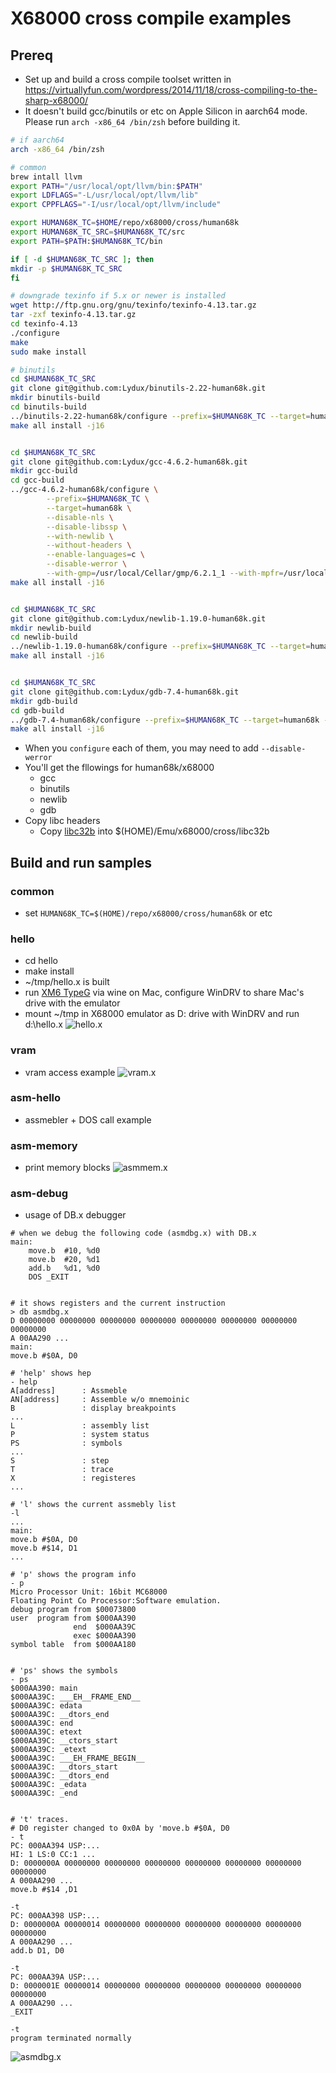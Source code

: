 # X68000 cross compile examples

## Prereq

* Set up and build a cross compile toolset written in <https://virtuallyfun.com/wordpress/2014/11/18/cross-compiling-to-the-sharp-x68000/>
* It doesn't build gcc/binutils or etc on Apple Silicon in aarch64 mode. Please run `arch -x86_64 /bin/zsh` before building it.

```sh
# if aarch64
arch -x86_64 /bin/zsh

# common
brew intall llvm
export PATH="/usr/local/opt/llvm/bin:$PATH"
export LDFLAGS="-L/usr/local/opt/llvm/lib"
export CPPFLAGS="-I/usr/local/opt/llvm/include"

export HUMAN68K_TC=$HOME/repo/x68000/cross/human68k
export HUMAN68K_TC_SRC=$HUMAN68K_TC/src
export PATH=$PATH:$HUMAN68K_TC/bin

if [ -d $HUMAN68K_TC_SRC ]; then
mkdir -p $HUMAN68K_TC_SRC
fi

# downgrade texinfo if 5.x or newer is installed
wget http://ftp.gnu.org/gnu/texinfo/texinfo-4.13.tar.gz
tar -zxf texinfo-4.13.tar.gz
cd texinfo-4.13
./configure
make
sudo make install

# binutils
cd $HUMAN68K_TC_SRC
git clone git@github.com:Lydux/binutils-2.22-human68k.git
mkdir binutils-build
cd binutils-build
../binutils-2.22-human68k/configure --prefix=$HUMAN68K_TC --target=human68k --disable-nls --disable-werror
make all install -j16


cd $HUMAN68K_TC_SRC
git clone git@github.com:Lydux/gcc-4.6.2-human68k.git
mkdir gcc-build
cd gcc-build
../gcc-4.6.2-human68k/configure \
        --prefix=$HUMAN68K_TC \
        --target=human68k \
        --disable-nls \
        --disable-libssp \
        --with-newlib \
        --without-headers \
        --enable-languages=c \
        --disable-werror \
        --with-gmp=/usr/local/Cellar/gmp/6.2.1_1 --with-mpfr=/usr/local/Cellar/mpfr/4.1.0 --with-mpc=/usr/local/Cellar/libmpc/1.2.1
make all install -j16


cd $HUMAN68K_TC_SRC
git clone git@github.com:Lydux/newlib-1.19.0-human68k.git
mkdir newlib-build
cd newlib-build
../newlib-1.19.0-human68k/configure --prefix=$HUMAN68K_TC --target=human68k  --disable-werror
make all install -j16


cd $HUMAN68K_TC_SRC
git clone git@github.com:Lydux/gdb-7.4-human68k.git
mkdir gdb-build
cd gdb-build
../gdb-7.4-human68k/configure --prefix=$HUMAN68K_TC --target=human68k --disable-nls --disable-werror
make all install -j16
```

* When you `configure` each of them, you may need to add `--disable-werror`
* You'll get the fllowings for human68k/x68000
  * gcc
  * binutils
  * newlib
  * gdb
* Copy libc headers
    * Copy [libc32b](http://retropc.net/x68000/software/develop/lib/libc1132a/) into $(HOME)/Emu/x68000/cross/libc32b

## Build and run samples

### common

* set `HUMAN68K_TC=$(HOME)/repo/x68000/cross/human68k` or etc

### hello

* cd hello
* make install
* ~/tmp/hello.x is built
* run [XM6 TypeG](http://retropc.net/pi/xm6/index.html) via wine on Mac, configure WinDRV to share Mac's drive with the emulator
* mount ~/tmp in X68000 emulator as D: drive with WinDRV and run d:\hello.x
![hello.x](./docs/hello.png)


### vram

* vram access example
![vram.x](./docs/vram.png)

### asm-hello

* assmebler + DOS call example

### asm-memory

* print memory blocks
![asmmem.x](./docs/asmmem.png)

### asm-debug

* usage of DB.x debugger

```
# when we debug the following code (asmdbg.x) with DB.x
main:
	move.b	#10, %d0
	move.b	#20, %d1
	add.b	%d1, %d0
	DOS	_EXIT


# it shows registers and the current instruction
> db asmdbg.x
D 00000000 00000000 00000000 00000000 00000000 00000000 00000000 00000000
A 00AA290 ...
main:
move.b #$0A, D0

# 'help' shows hep
- help
A[address]      : Assmeble
AN[address]     : Assemble w/o mnemoinic
B               : display breakpoints
...
L               : assembly list
P               : system status
PS              : symbols
...
S               : step
T               : trace
X               : registeres
...

# 'l' shows the current assmebly list
-l
...
main:
move.b #$0A, D0
move.b #$14, D1
...

# 'p' shows the program info
- p
Micro Processor Unit: 16bit MC68000
Floating Point Co Processor:Software emulation.
debug program from $00073800
user  program from $000AA390
              end  $000AA39C
              exec $000AA390
symbol table  from $000AA180


# 'ps' shows the symbols
- ps
$000AA390: main
$000AA39C: ___EH__FRAME_END__
$000AA39C: edata
$000AA39C: __dtors_end
$000AA39C: end
$000AA39C: etext
$000AA39C: __ctors_start
$000AA39C: _etext
$000AA39C: ___EH_FRAME_BEGIN__
$000AA39C: __dtors_start
$000AA39C: __dtors_end
$000AA39C: _edata
$000AA39C: _end


# 't' traces.
# D0 register changed to 0x0A by 'move.b #$0A, D0
- t
PC: 000AA394 USP:...
HI: 1 LS:0 CC:1 ...
D: 0000000A 00000000 00000000 00000000 00000000 00000000 00000000 00000000
A 000AA290 ...
move.b #$14 ,D1

-t
PC: 000AA398 USP:...
D: 0000000A 00000014 00000000 00000000 00000000 00000000 00000000 00000000
A 000AA290 ...
add.b D1, D0

-t
PC: 000AA39A USP:...
D: 0000001E 00000014 00000000 00000000 00000000 00000000 00000000 00000000
A 000AA290 ...
_EXIT

-t
program terminated normally

```
![asmdbg.x](./docs/asmdbg.png)
